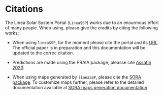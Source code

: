 # Citations

The Linea Solar System Portal (`LineaSSP`) works due to an enourmous effort of many people. When using, please give the credits by citing the following works:

- When using `lineaSSP`, for the moment please cite the portal and its [URL](https://solarsystem.linea.org.br). The official paper is in preparation and this documentation will be updated to the correc citation.

- Predictions are made using the PRAIA package, pleasse cite [Assafin 2023](https://ui.adsabs.harvard.edu/abs/2023P%26SS..23805801A/abstract).

- When using maps generated by `lineaSSP`, please cite the [SORA package](https://sora.readthedocs.io). To customize maps further, please refer to the detailed documentation available at [SORA maps generation documentation](https://sora.readthedocs.io/latest/examples/prediction/maps.html).
